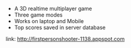 * A 3D realtime multiplayer game
* Three game modes
* Works on laptop and Mobile
* Top scores saved in server database

link:
http://firstpersonshooter-1138.appspot.com
